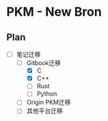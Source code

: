 # PKM - New Bron

## Plan
* [ ] 笔记迁移
	* [ ] Gitbook迁移
		* [x] C
		* [x] C++
		* [ ] Rust
		* [ ] Python
	* [ ] Origin PKM迁移
	* [ ] 其他平台迁移